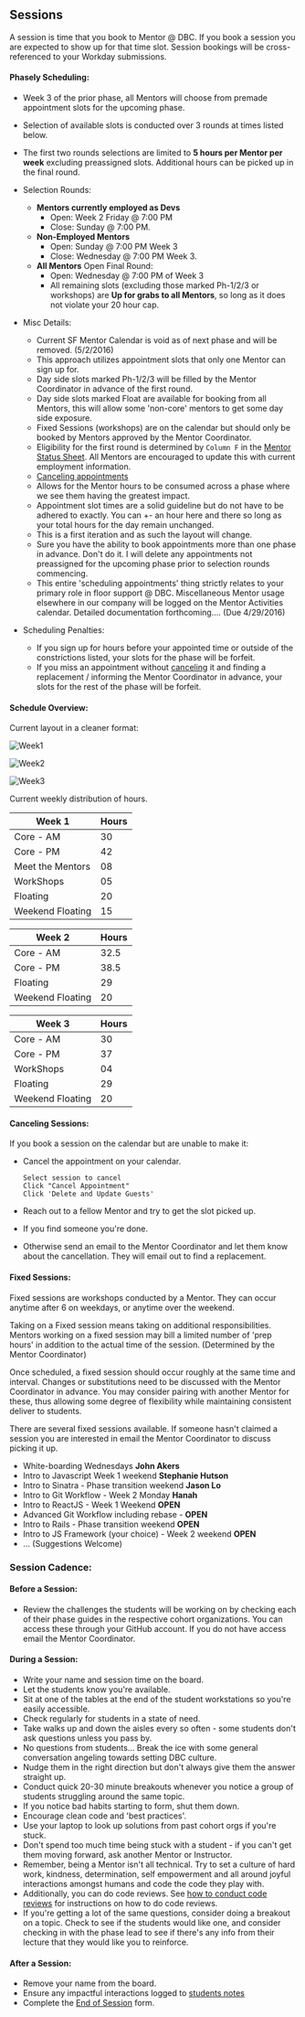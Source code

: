 ## Sessions

A session is time that you book to Mentor @ DBC. If you book a session you are expected to show up for that time slot. Session bookings will be cross-referenced to your Workday submissions.

#### Phasely Scheduling:

- Week 3 of the prior phase, all Mentors will choose from premade appointment slots for the upcoming phase.
- Selection of available slots is conducted over 3 rounds at times listed below.
- The first two rounds selections are limited to __5 hours per Mentor per week__ excluding preassigned slots. Additional hours can be picked up in the final round.
- Selection Rounds:
  - __Mentors currently employed as Devs__
    - Open: Week 2 Friday @ 7:00 PM
    - Close: Sunday @ 7:00 PM.
  - __Non-Employed Mentors__
    - Open: Sunday @ 7:00 PM Week 3
    - Close: Wednesday @ 7:00 PM Week 3.
  - __All Mentors__ Open Final Round:
    - Open: Wednesday @ 7:00 PM of Week 3
    - All remaining slots (excluding those marked Ph-1/2/3 or workshops) are __Up for grabs to all Mentors__, so long as it does not violate your 20 hour cap.

- Misc Details:
  - Current SF Mentor Calendar is void as of next phase and will be removed. (5/2/2016)
  - This approach utilizes appointment slots that only one Mentor can sign up for.
  - Day side slots marked Ph-1/2/3 will be filled by the Mentor Coordinator in advance of the first round.
  - Day side slots marked Float are available for booking from all Mentors, this will allow some 'non-core' mentors to get some day side exposure.
  - Fixed Sessions (workshops) are on the calendar but should only be booked by Mentors approved by the Mentor Coordinator.
  - Eligibility for the first round is determined by ```Column F``` in the [Mentor Status Sheet](https://docs.google.com/spreadsheets/d/1RgO926LYjNb4OuYwPOBIEkX3hjQNLmT-P99IEIxpmP0/edit?usp=sharing). All Mentors are encouraged to update this with current employment information.
  - [Canceling appointments](sessions.md#canceling_sessions)
  - Allows for the Mentor hours to be consumed across a phase where we see them having the greatest impact.
  - Appointment slot times are a solid guideline but do not have to be adhered to exactly. You can +- an hour here and there so long as your total hours for the day remain unchanged.
  - This is a first iteration and as such the layout will change.
  - Sure you have the ability to book appointments more than one phase in advance. Don't do it. I will delete any appointments not preassigned for the upcoming phase prior to selection rounds commencing.
  - This entire 'scheduling appointments' thing strictly relates to your primary role in floor support @ DBC. Miscellaneous Mentor usage elsewhere in our company will be logged on the Mentor Activities calendar. Detailed documentation forthcoming.... (Due 4/29/2016)

- Scheduling Penalties:
  - If you sign up for hours before your appointed time or outside of the constrictions listed, your slots for the phase will be forfeit.
  - If you miss an appointment without [canceling](sessions.md#canceling_sessions) it and finding a replacement / informing the Mentor Coordinator in advance, your slots for the rest of the phase will be forfeit.

#### Schedule Overview:

Current layout in a cleaner format:

![Week1](schedules/Week-1.png)

![Week2](schedules/Week-2.png)

![Week3](schedules/Week-3.png)

Current weekly distribution of hours.

| Week 1 | Hours |
|------|---|
| Core - AM  | 30 |
| Core - PM  | 42 |
| Meet the Mentors | 08 |
| WorkShops  | 05 |
| Floating  | 20 |
| Weekend Floating  | 15 |

| Week 2 | Hours |
|------|---|
| Core - AM  | 32.5 |
| Core - PM  | 38.5 |
| Floating | 29 |
| Weekend Floating | 20|

| Week 3 | Hours |
|------|---|
| Core - AM | 30 |
| Core - PM | 37 |
| WorkShops | 04 |
| Floating | 29 |
| Weekend Floating | 20 |

#### Canceling Sessions:

If you book a session on the calendar but are unable to make it:

  - Cancel the appointment on your calendar.

    ```
    Select session to cancel
    Click "Cancel Appointment"
    Click 'Delete and Update Guests'
    ```
  - Reach out to a fellow Mentor and try to get the slot picked up.
  - If you find someone you're done.
  - Otherwise send an email to the Mentor Coordinator and let them know about the cancellation. They will email out to find a replacement.

#### Fixed Sessions:
Fixed sessions are workshops conducted by a Mentor. They can occur anytime after 6 on weekdays, or anytime over the weekend.

Taking on a Fixed session means taking on additional responsibilities. Mentors working on a fixed session may bill a limited number of 'prep hours' in addition to the actual time of the session. (Determined by the Mentor Coordinator)

Once scheduled, a fixed session should occur roughly at the same time and interval. Changes or substitutions need to be discussed with the Mentor Coordinator in advance. You may consider pairing with another Mentor for these, thus allowing some degree of flexibility while maintaining consistent deliver to students.

There are several fixed sessions available. If someone hasn't claimed a session you are interested in email the Mentor Coordinator to discuss picking it up.
  - White-boarding Wednesdays **John Akers**
  - Intro to Javascript Week 1 weekend **Stephanie Hutson**
  - Intro to Sinatra - Phase transition weekend **Jason Lo**
  - Intro to Git Workflow - Week 2 Monday **Hanah**
  - Intro to ReactJS - Week 1 Weekend **OPEN**
  - Advanced Git Workflow including rebase - **OPEN**
  - Intro to Rails - Phase transition weekend **OPEN**
  - Intro to JS Framework (your choice) - Week 2 weekend **OPEN**
  - ... (Suggestions Welcome)

### Session Cadence:

#### Before a Session:
- Review the challenges the students will be working on by checking each of their phase guides in the respective cohort organizations. You can access these through your GitHub account. If you do not have access email the Mentor Coordinator.

#### During a Session:
- Write your name and session time on the board.
- Let the students know you're available.
- Sit at one of the tables at the end of the student workstations so you're easily accessible.
- Check regularly for students in a state of need.
- Take walks up and down the aisles every so often - some students don't ask questions unless you pass by.
- No questions from students... Break the ice with some general conversation angeling towards setting DBC culture.
- Nudge them in the right direction but don't always give them the answer straight up.
- Conduct quick 20-30 minute breakouts whenever you notice a group of students struggling around the same topic.
- If you notice bad habits starting to form, shut them down.
- Encourage clean code and 'best practices'.
- Use your laptop to look up solutions from past cohort orgs if you're stuck.
- Don't spend too much time being stuck with a student - if you can't get them moving forward, ask another Mentor or Instructor.
- Remember, being a Mentor isn't all technical. Try to set a culture of hard work, kindness, determination, self empowerment and all around joyful interactions amongst humans and code the code they play with.
- Additionally, you can do code reviews. See [how to conduct code reviews](code-review.md) for instructions on how to do code reviews.
- If you're getting a lot of the same questions, consider doing a breakout on a topic. Check to see if the students would like one, and consider checking in with the phase lead to see if there's any info from their lecture that they would like you to reinforce.

#### After a Session:
- Remove your name from the board.
- Ensure any impactful interactions logged to [students notes](https://mentor.devbootcamp.com/)
- Complete the [End of Session](https://docs.google.com/a/devbootcamp.com/forms/d/1bNIBtgy2ephY5117eHa31iFVgVRxPJAA0zzyeEqvTlA/viewform) form.
